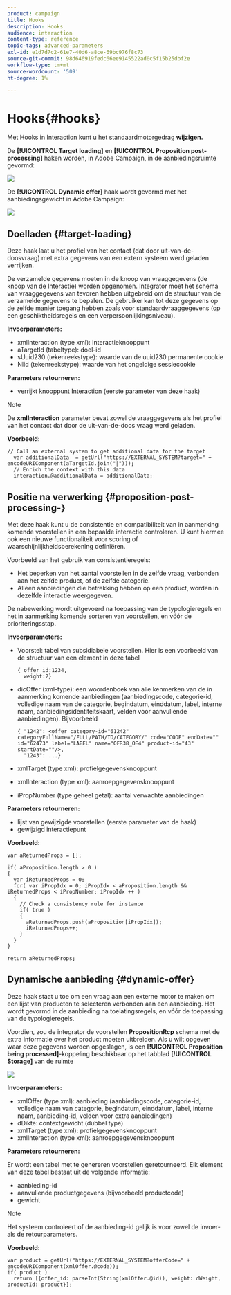 ```yaml
---
product: campaign
title: Hooks
description: Hooks
audience: interaction
content-type: reference
topic-tags: advanced-parameters
exl-id: e1d7d7c2-61e7-40d6-a8ce-69bc976f8c73
source-git-commit: 98d646919fedc66ee9145522ad0c5f15b25dbf2e
workflow-type: tm+mt
source-wordcount: '509'
ht-degree: 1%

---
```


# Hooks{#hooks}

Met Hooks in Interaction kunt u het standaardmotorgedrag **wijzigen.**

De **[!UICONTROL Target loading]** en **[!UICONTROL Proposition post-processing]** haken worden, in Adobe Campaign, in de aanbiedingsruimte gevormd:

![](assets/interaction_hooks_1.png)

De **[!UICONTROL Dynamic offer]** haak wordt gevormd met het aanbiedingsgewicht in Adobe Campaign:

![](assets/interaction_hooks_2.png)

## Doelladen {#target-loading}

Deze haak laat u het profiel van het contact (dat door uit-van-de-doosvraag) met extra gegevens van een extern systeem werd geladen verrijken.

De verzamelde gegevens moeten in de knoop van vraaggegevens (de knoop van de Interactie) worden opgenomen. Integrator moet het schema van vraaggegevens van tevoren hebben uitgebreid om de structuur van de verzamelde gegevens te bepalen. De gebruiker kan tot deze gegevens op de zelfde manier toegang hebben zoals voor standaardvraaggegevens (op een geschiktheidsregels en een verpersoonlijkingsniveau).

**Invoerparameters:**

* xmlInteraction (type xml): Interactieknooppunt
* aTargetId (tabeltype): doel-id
* sUuid230 (tekenreekstype): waarde van de uuid230 permanente cookie
* Nlid (tekenreekstype): waarde van het ongeldige sessiecookie

**Parameters retourneren:**

* verrijkt knooppunt Interaction (eerste parameter van deze haak)

>[!NOTE]
>
>De **xmlInteraction** parameter bevat zowel de vraaggegevens als het profiel van het contact dat door de uit-van-de-doos vraag werd geladen.

**Voorbeeld:**

```
// Call an external system to get additional data for the target
  var additionalData  = getUrl("https://EXTERNAL_SYSTEM?target=" + encodeURIComponent(aTargetId.join("|")));
  // Enrich the context with this data
  interaction.@additionalData = additionalData;
```

## Positie na verwerking {#proposition-post-processing-}

Met deze haak kunt u de consistentie en compatibiliteit van in aanmerking komende voorstellen in een bepaalde interactie controleren. U kunt hiermee ook een nieuwe functionaliteit voor scoring of waarschijnlijkheidsberekening definiëren.

Voorbeeld van het gebruik van consistentieregels:

* Het beperken van het aantal voorstellen in de zelfde vraag, verbonden aan het zelfde product, of de zelfde categorie.
* Alleen aanbiedingen die betrekking hebben op een product, worden in dezelfde interactie weergegeven.

De nabewerking wordt uitgevoerd na toepassing van de typologieregels en het in aanmerking komende sorteren van voorstellen, en vóór de prioriteringsstap.

**Invoerparameters:**

* Voorstel: tabel van subsidiabele voorstellen. Hier is een voorbeeld van de structuur van een element in deze tabel

   ```
   { offer_id:1234,
     weight:2}
   ```

* dicOffer (xml-type): een woordenboek van alle kenmerken van de in aanmerking komende aanbiedingen (aanbiedingscode, categorie-id, volledige naam van de categorie, begindatum, einddatum, label, interne naam, aanbiedingsidentiteitskaart, velden voor aanvullende aanbiedingen). Bijvoorbeeld

   ```
   { "1242": <offer category-id="61242" categoryFullName="/FULL/PATH/TO/CATEGORY/" code="CODE" endDate="" id="62473" label="LABEL" name="OFR38_OE4" product-id="43" startDate=""/>,
     "1243": ...}
   ```

* xmlTarget (type xml): profielgegevensknooppunt
* xmlInteraction (type xml): aanroepgegevensknooppunt
* iPropNumber (type geheel getal): aantal verwachte aanbiedingen

**Parameters retourneren:**

* lijst van gewijzigde voorstellen (eerste parameter van de haak)
* gewijzigd interactiepunt

**Voorbeeld:**

```
var aReturnedProps = [];

if( aProposition.length > 0 )
{
  var iReturnedProps = 0;
  for( var iPropIdx = 0; iPropIdx < aProposition.length && iReturnedProps < iPropNumber; iPropIdx ++ )
  {
    // Check a consistency rule for instance
    if( true )
    {
      aReturnedProps.push(aProposition[iPropIdx]);
      iReturnedProps++;
    }
  }
}

return aReturnedProps;
```

## Dynamische aanbieding {#dynamic-offer}

Deze haak staat u toe om een vraag aan een externe motor te maken om een lijst van producten te selecteren verbonden aan een aanbieding. Het wordt gevormd in de aanbieding na toelatingsregels, en vóór de toepassing van de typologieregels.

Voordien, zou de integrator de voorstellen **PropositionRcp** schema met de extra informatie over het product moeten uitbreiden. Als u wilt opgeven waar deze gegevens worden opgeslagen, is een **[!UICONTROL Proposition being processed]**-koppeling beschikbaar op het tabblad **[!UICONTROL Storage]** van de ruimte

![](assets/interaction_hooks_3.png)

**Invoerparameters:**

* xmlOffer (type xml): aanbieding (aanbiedingscode, categorie-id, volledige naam van categorie, begindatum, einddatum, label, interne naam, aanbieding-id, velden voor extra aanbiedingen)
* dDikte: contextgewicht (dubbel type)
* xmlTarget (type xml): profielgegevensknooppunt
* xmlInteraction (type xml): aanroepgegevensknooppunt

**Parameters retourneren:**

Er wordt een tabel met te genereren voorstellen geretourneerd. Elk element van deze tabel bestaat uit de volgende informatie:

* aanbieding-id
* aanvullende productgegevens (bijvoorbeeld productcode)
* gewicht

>[!NOTE]
>
>Het systeem controleert of de aanbieding-id gelijk is voor zowel de invoer- als de retourparameters.

**Voorbeeld:**

```
var product = getUrl("https://EXTERNAL_SYSTEM?offerCode=" + encodeURIComponent(xmlOffer.@code));
if( product )
  return [{offer_id: parseInt(String(xmlOffer.@id)), weight: dWeight, productId: product}];
```
